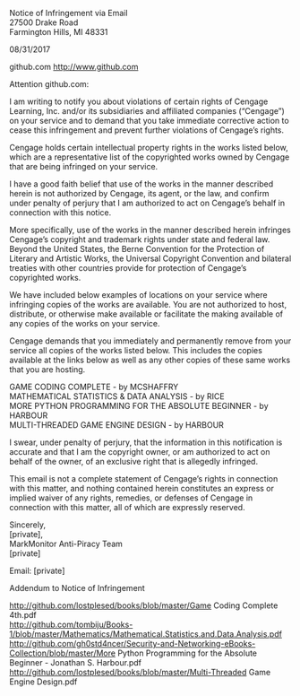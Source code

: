 Notice of Infringement via Email  
27500 Drake Road  
Farmington Hills, MI 48331

08/31/2017

github.com http://www.github.com

Attention github.com:

I am writing to notify you about violations of certain rights of Cengage Learning, Inc. and/or its subsidiaries and affiliated companies (“Cengage”) on your service and to demand that you take immediate corrective action to cease this infringement and prevent further violations of Cengage’s rights.

Cengage holds certain intellectual property rights in the works listed below, which are a representative list of the copyrighted works owned by Cengage that are being infringed on your service.

I have a good faith belief that use of the works in the manner described herein is not authorized by Cengage, its agent, or the law, and confirm under penalty of perjury that I am authorized to act on Cengage’s behalf in connection with this notice.

More specifically, use of the works in the manner described herein infringes Cengage’s copyright and trademark rights under state and federal law. Beyond the United States, the Berne Convention for the Protection of Literary and Artistic Works, the Universal Copyright Convention and bilateral treaties with other countries provide for protection of Cengage’s copyrighted works.

We have included below examples of locations on your service where infringing copies of the works are available. You are not authorized to host, distribute, or otherwise make available or facilitate the making available of any copies of the works on your service.

Cengage demands that you immediately and permanently remove from your service all copies of the works listed below. This includes the copies available at the links below as well as any other copies of these same works that you are hosting.

GAME CODING COMPLETE - by MCSHAFFRY  
MATHEMATICAL STATISTICS & DATA ANALYSIS - by RICE  
MORE PYTHON PROGRAMMING FOR THE ABSOLUTE BEGINNER - by HARBOUR  
MULTI-THREADED GAME ENGINE DESIGN - by HARBOUR

I swear, under penalty of perjury, that the information in this notification is accurate and that I am the copyright owner, or am authorized to act on behalf of the owner, of an exclusive right that is allegedly infringed.

This email is not a complete statement of Cengage’s rights in connection with this matter, and nothing contained herein constitutes an express or implied waiver of any rights, remedies, or defenses of Cengage in connection with this matter, all of which are expressly reserved.

Sincerely,  
[private],  
MarkMonitor Anti-Piracy Team  
[private]

Email: [private]

Addendum to Notice of Infringement

http://github.com/lostplesed/books/blob/master/Game Coding Complete 4th.pdf  
http://github.com/tombiju/Books-1/blob/master/Mathematics/Mathematical.Statistics.and.Data.Analysis.pdf  
http://github.com/gh0std4ncer/Security-and-Networking-eBooks-Collection/blob/master/More Python Programming for the Absolute Beginner - Jonathan S. Harbour.pdf  
http://github.com/lostplesed/books/blob/master/Multi-Threaded Game Engine Design.pdf
